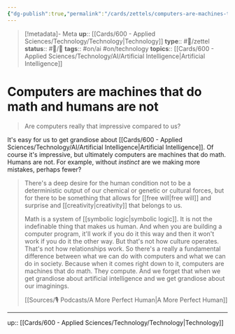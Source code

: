 ```yaml
---
{"dg-publish":true,"permalink":"/cards/zettels/computers-are-machines-that-do-math-and-humans-are-not/","title":"Computers are machines that do math and humans are not"}
---
```


> [!metadata]- Meta
> **up**:: [[Cards/600 - Applied Sciences/Technology/Technology\|Technology]]
> **type**:: #📝/zettel 
> **status**:: #📝/🌿 
> **tags**::  #on/ai #on/technology 
> **topics**:: [[Cards/600 - Applied Sciences/Technology/AI/Artificial Intelligence\|Artificial Intelligence]]


# Computers are machines that do math and humans are not

> Are computers really that impressive compared to us?

It's easy for us to get grandiose about [[Cards/600 - Applied Sciences/Technology/AI/Artificial Intelligence\|Artificial Intelligence]]. Of course it's impressive, but ultimately computers are machines that do math. Humans are not. For example, without *instinct* are we making more mistakes, perhaps fewer?

> There's a deep desire for the human condition not to be a deterministic output of our chemical or genetic or cultural forces, but for there to be something that allows for [[free will\|free will]] and surprise and [[creativity\|creativity]] that belongs to us.
>
> Math is a system of [[symbolic logic\|symbolic logic]]. It is not the indefinable thing that makes us human. And when you are building a computer program, it'll work if you do it this way and then it won't work if you do it the other way. But that's not how culture operates. That's not how relationships work. So there's a really a fundamental difference between what we can do with computers and what we can do in society. Because when it comes right down to it, computers are machines that do math. They compute. And we forget that when we get grandiose about artificial intelligence and we get grandiose about our imaginings.
> 
> [[Sources/🎙 Podcasts/A More Perfect Human\|A More Perfect Human]]
---
up:: [[Cards/600 - Applied Sciences/Technology/Technology\|Technology]]

